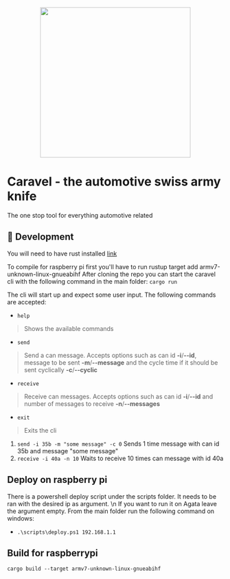 <p align="center">
<br>
  <img style="width: 350px" src="https://user-images.githubusercontent.com/9322214/141467533-f82168e4-1fa1-48f9-974a-24ae0b062c5c.jpg">
</p>

# Caravel - the automotive swiss army knife

The one stop tool for everything automotive related

## 🧨 Development

You will need to have rust installed [link](https://www.rust-lang.org/tools/install)

To compile for raspberry pi first you'll have to run
rustup target add armv7-unknown-linux-gnueabihf
After cloning the repo you can start the caravel cli with the following command in the main folder:
`cargo run`

The cli will start up and expect some user input.
The following commands are accepted:
- `help`
> Shows the available commands
- `send`
> Send a can message. Accepts options such as can id **-i**/**\-\-id**, message to be sent **-m**/**\-\-message** and the cycle time if it should be sent cyclically **-c**/**\-\-cyclic**
- `receive`
> Receive can messages. Accepts options such as can id **-i**/**\-\-id** and number of messages to receive **-n**/**\-\-messages**
- `exit`
> Exits the cli

1. `send -i 35b -m "some message" -c 0`
Sends 1 time message with can id 35b and message "some message"
2. `receive -i 40a -n 10`
Waits to receive 10 times can message with id 40a

## Deploy on raspberry pi

There is a powershell deploy script under the scripts folder. It needs to be ran with the desired ip as argument. \n
If you want to run it on Agata leave the argument empty.
From the main folder run the following command on windows:
- `.\scripts\deploy.ps1 192.168.1.1`

## Build for raspberrypi

`cargo build --target armv7-unknown-linux-gnueabihf`
